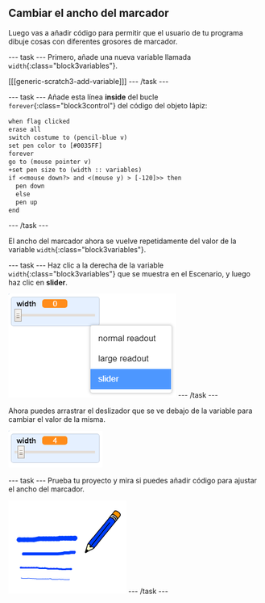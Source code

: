 ## Cambiar el ancho del marcador

Luego vas a añadir código para permitir que el usuario de tu programa dibuje cosas con diferentes grosores de marcador.

\--- task \--- Primero, añade una nueva variable llamada `width`{:class="block3variables"}.

[[[generic-scratch3-add-variable]]] \--- /task \---

\--- task \--- Añade esta línea **inside** del bucle `forever`{:class="block3control"} del código del objeto lápiz:

```blocks3
when flag clicked
erase all
switch costume to (pencil-blue v)
set pen color to [#0035FF]
forever
go to (mouse pointer v)
+set pen size to (width :: variables)
if <<mouse down?> and <(mouse y) > [-120]>> then 
  pen down
  else
  pen up
end
```

\--- /task \---

El ancho del marcador ahora se vuelve repetidamente del valor de la variable `width`{:class="block3variables"}.

\--- task \--- Haz clic a la derecha de la variable `width`{:class="block3variables"} que se muestra en el Escenario, y luego haz clic en **slider**.

![captura de pantalla](images/paint-slider.png) \--- /task \---

Ahora puedes arrastrar el deslizador que se ve debajo de la variable para cambiar el valor de la misma.

![captura de pantalla](images/paint-slider-change.png)

\--- task \--- Prueba tu proyecto y mira si puedes añadir código para ajustar el ancho del marcador.

![captura de pantalla](images/paint-width-test.png) \--- /task \---